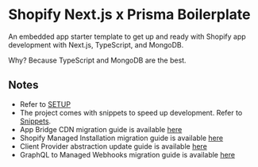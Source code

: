 # Shopify Next.js x Prisma Boilerplate

An embedded app starter template to get up and ready with Shopify app development with Next.js, TypeScript, and MongoDB.

Why? Because TypeScript and MongoDB are the best.

## Notes

- Refer to [SETUP](/docs/SETUP.md)
- The project comes with snippets to speed up development. Refer to [Snippets](/docs/SNIPPETS.md).
- App Bridge CDN migration guide is available [here](/docs/migration/app-bridge-cdn.md)
- Shopify Managed Installation migration guide is available [here](/docs/migration/oauth-to-managed-installation.md)
- Client Provider abstraction update guide is available [here](/docs/migration/clientProvider.md)
- GraphQL to Managed Webhooks migration guide is available [here](/docs/migration/managed-webhooks.md)
